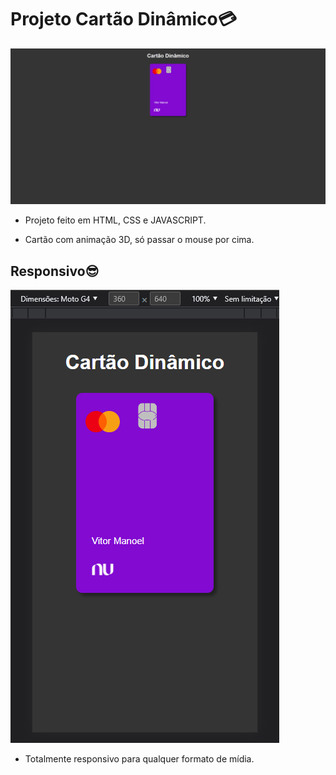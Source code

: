 # Projeto Cartão Dinâmico:credit_card:

<img src = 'assets/imagens/pc.png'>

* Projeto feito em HTML, CSS e JAVASCRIPT.

- Cartão com animação 3D, só passar o mouse por cima.

## Responsivo:sunglasses:

<img src = 'assets/imagens/mobile.png'>

- Totalmente responsivo para qualquer formato de mídia.